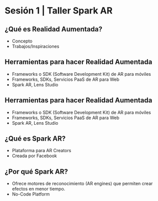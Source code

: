 
# Sesión 1 | Taller Spark AR

## ¿Qué es Realidad Aumentada?

- Concepto
- Trabajos/Inspiraciones

## Herramientas para hacer Realidad Aumentada

- Frameworks o SDK (Software Development Kit) de AR para móviles
- Frameworks, SDKs, Servicios PaaS de AR para Web
- Spark AR, Lens Studio

## Herramientas para hacer Realidad Aumentada

- Frameworks o SDK (Software Development Kit) de AR para móviles
- Frameworks, SDKs, Servicios PaaS de AR para Web
- Spark AR, Lens Studio

## ¿Qué es Spark AR?

- Plataforma para AR Creators
- Creada por Facebook

## ¿Por qué Spark AR?

- Ofrece motores de reconocimiento (AR engines) que permiten crear efectos en
  menor tiempo.
- No-Code Platform 
